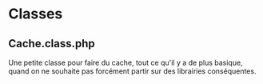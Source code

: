 Classes
=====

Cache.class.php
--------------
Une petite classe pour faire du cache, tout ce qu'il y a de plus basique, quand on ne souhaite pas forcément partir sur des librairies conséquentes.
